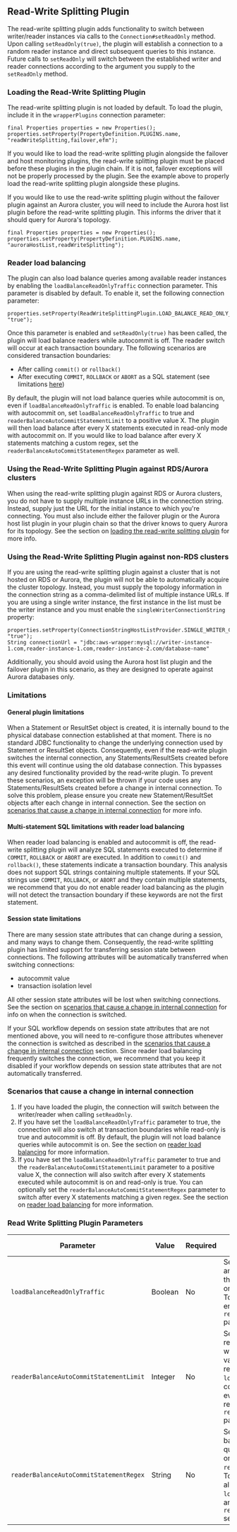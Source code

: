## Read-Write Splitting Plugin

The read-write splitting plugin adds functionality to switch between writer/reader instances via calls to the `Connection#setReadOnly` method. Upon calling `setReadOnly(true)`, the plugin will establish a connection to a random reader instance and direct subsequent queries to this instance. Future calls to `setReadOnly` will switch between the established writer and reader connections according to the argument you supply to the `setReadOnly` method.

### Loading the Read-Write Splitting Plugin

The read-write splitting plugin is not loaded by default. To load the plugin, include it in the `wrapperPlugins` connection parameter:
```
final Properties properties = new Properties();
properties.setProperty(PropertyDefinition.PLUGINS.name, "readWriteSplitting,failover,efm");
```

If you would like to load the read-write splitting plugin alongside the failover and host monitoring plugins, the read-write splitting plugin must be placed before these plugins in the plugin chain. If it is not, failover exceptions will not be properly processed by the plugin. See the example above to properly load the read-write splitting plugin alongside these plugins.

If you would like to use the read-write splitting plugin without the failover plugin against an Aurora cluster, you will need to include the Aurora host list plugin before the read-write splitting plugin. This informs the driver that it should query for Aurora's topology.
```
final Properties properties = new Properties();
properties.setProperty(PropertyDefinition.PLUGINS.name, "auroraHostList,readWriteSplitting");
```

### Reader load balancing

The plugin can also load balance queries among available reader instances by enabling the `loadBalanceReadOnlyTraffic` connection parameter. This parameter is disabled by default. To enable it, set the following connection parameter:
```
properties.setProperty(ReadWriteSplittingPlugin.LOAD_BALANCE_READ_ONLY_TRAFFIC.name, "true");
```

Once this parameter is enabled and `setReadOnly(true)` has been called, the plugin will load balance readers while autocommit is off. The reader switch will occur at each transaction boundary. The following scenarios are considered transaction boundaries:
- After calling `commit()` or `rollback()`
- After executing `COMMIT`, `ROLLBACK` or `ABORT` as a SQL statement (see limitations [here](#multi-statement-sql-limitations-with-reader-load-balancing))

By default, the plugin will not load balance queries while autocommit is on, even if `loadBalanceReadOnlyTraffic` is enabled. To enable load balancing with autocommit on, set `loadBalanceReadOnlyTraffic` to true and `readerBalanceAutoCommitStatementLimit` to a positive value X. The plugin will then load balance after every X statements executed in read-only mode with autocommit on. If you would like to load balance after every X statements matching a custom regex, set the `readerBalanceAutoCommitStatementRegex` parameter as well.

### Using the Read-Write Splitting Plugin against RDS/Aurora clusters

When using the read-write splitting plugin against RDS or Aurora clusters, you do not have to supply multiple instance URLs in the connection string. Instead, supply just the URL for the initial instance to which you're connecting. You must also include either the failover plugin or the Aurora host list plugin in your plugin chain so that the driver knows to query Aurora for its topology. See the section on [loading the read-write splitting plugin](#loading-the-read-write-splitting-plugin) for more info.

### Using the Read-Write Splitting Plugin against non-RDS clusters

If you are using the read-write splitting plugin against a cluster that is not hosted on RDS or Aurora, the plugin will not be able to automatically acquire the cluster topology. Instead, you must supply the topology information in the connection string as a comma-delimited list of multiple instance URLs. If you are using a single writer instance, the first instance in the list must be the writer instance and you must enable the `singleWriterConnectionString` property:
```
properties.setProperty(ConnectionStringHostListProvider.SINGLE_WRITER_CONNECTION_STRING.name, "true");
String connectionUrl = "jdbc:aws-wrapper:mysql://writer-instance-1.com,reader-instance-1.com,reader-instance-2.com/database-name"
```

Additionally, you should avoid using the Aurora host list plugin and the failover plugin in this scenario, as they are designed to operate against Aurora databases only.

### Limitations

#### General plugin limitations

When a Statement or ResultSet object is created, it is internally bound to the physical database connection established at that moment. There is no standard JDBC functionality to change the underlying connection used by Statement or ResultSet objects. Consequently, even if the read-write plugin switches the internal connection, any Statements/ResultSets created before this event will continue using the old database connection. This  bypasses any desired functionality provided by the read-write plugin. To prevent these scenarios, an exception will be thrown if your code uses any Statements/ResultSets created before a change in internal connection. To solve this problem, please ensure you create new Statement/ResultSet objects after each change in internal connection. See the section on [scenarios that cause a change in internal connection](#scenarios-that-cause-a-change-in-internal-connection) for more info.

#### Multi-statement SQL limitations with reader load balancing

When reader load balancing is enabled and autocommit is off, the read-write splitting plugin will analyze SQL statements executed to determine if `COMMIT`, `ROLLBACK` or `ABORT` are executed. In addition to `commit()` and `rollback()`, these statements indicate a transaction boundary. This analysis does not support SQL strings containing multiple statements. If your SQL strings use `COMMIT`, `ROLLBACK`, or `ABORT` and they contain multiple statements, we recommend that you do not enable reader load balancing as the plugin will not detect the transaction boundary if these keywords are not the first statement.

#### Session state limitations

There are many session state attributes that can change during a session, and many ways to change them. Consequently, the read-write splitting plugin has limited support for transferring session state between connections. The following attributes will be automatically transferred when switching connections:

- autocommit value
- transaction isolation level

All other session state attributes will be lost when switching connections. See the section on [scenarios that cause a change in internal connection](#scenarios-that-cause-a-change-in-internal-connection) for info on when the connection is switched.

If your SQL workflow depends on session state attributes that are not mentioned above, you will need to re-configure those attributes whenever the connection is switched as described in the [scenarios that cause a change in internal connection](#scenarios-that-cause-a-change-in-internal-connection) section. Since reader load balancing frequently switches the connection, we recommend that you keep it disabled if your workflow depends on session state attributes that are not automatically transferred.

### Scenarios that cause a change in internal connection

1. If you have loaded the plugin, the connection will switch between the writer/reader when calling `setReadOnly`.
2. If you have set the `loadBalanceReadOnlyTraffic` parameter to true, the connection will also switch at transaction boundaries while read-only is true and autocommit is off. By default, the plugin will not load balance queries while autocommit is on. See the section on [reader load balancing](#reader-load-balancing) for more information.
3. If you have set the `loadBalanceReadOnlyTraffic` parameter to true and the `readerBalanceAutoCommitStatementLimit` parameter to a positive value X, the connection will also switch after every X statements executed while autocommit is on and read-only is true. You can optionally set the `readerBalanceAutoCommitStatementRegex` parameter to switch after every X statements matching a given regex. See the section on [reader load balancing](#reader-load-balancing) for more information.

### Read Write Splitting Plugin Parameters

| Parameter                               | Value   | Required | Description                                                                                                                                                                                                                                                                                                                                                                  | Default Value | Default behavior                                                   |
|-----------------------------------------|---------|----------|------------------------------------------------------------------------------------------------------------------------------------------------------------------------------------------------------------------------------------------------------------------------------------------------------------------------------------------------------------------------------|---------------|--------------------------------------------------------------------|
| `loadBalanceReadOnlyTraffic`            | Boolean | No       | Set to `true` to load balance queries among available reader instances when the connection has been set to read-only mode and autocommit-off mode. To load balance while autocommit is on, enable this parameter and set the `readerBalanceAutoCommitStatementLimit` parameter.                                                                                              | `false`       | Reader queries are not load balanced                               |
| `readerBalanceAutoCommitStatementLimit` | Integer | No       | Set to a positive value X to load balance reader instances after every X queries while autocommit is on. To use this value, the connection must also be in read-only mode and have `loadBalanceReadOnlyTraffic` enabled. To configure the plugin to switch after every X queries matching a custom regex, set the `readerBalanceAutoCommitStatementRegex` parameter as well. | `0`           | Reader query balancing is disabled while autocommit is on          |
| `readerBalanceAutoCommitStatementRegex` | String  | No       | Set to your desired regex R to load balance reader instances after every X queries matching R while autocommit is on, where X is defined by `readerBalanceAutoCommitStatementLimit`. To use this value, the connection must also be in read-only mode and have `loadBalanceReadOnlyTraffic` enabled and `readerBalanceAutoCommitStatementLimit` set to a positive value.     | `null`        | All executes count towards `readerBalanceAutoCommitStatementLimit` |

